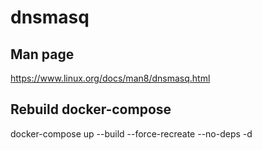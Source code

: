 # dnsmasq

## Man page
https://www.linux.org/docs/man8/dnsmasq.html

## Rebuild docker-compose

docker-compose up --build --force-recreate --no-deps -d

